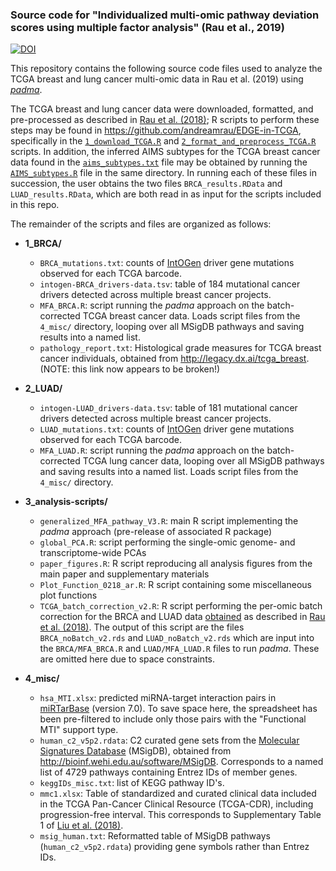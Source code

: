 
### Source code for "Individualized multi-omic pathway deviation scores  using multiple factor analysis" (Rau et al., 2019)

[![DOI](https://zenodo.org/badge/218746231.svg)](https://zenodo.org/badge/latestdoi/218746231)

This repository contains the following source code files used to analyze the TCGA breast and lung cancer multi-omic data in Rau et al. (2019) using [*padma*](https://github.com/andreamrau/padma).

The TCGA breast and lung cancer data were downloaded, formatted, and pre-processed as described in [Rau et al. (2018)](https://academic.oup.com/bioinformatics/article/35/1/62/5047764); R scripts to perform these steps may be found in https://github.com/andreamrau/EDGE-in-TCGA, specifically in the [`1_download_TCGA.R`](https://github.com/andreamrau/EDGE-in-TCGA/blob/master/1_download_TCGA.R) and [`2_format_and_preprocess_TCGA.R`](https://github.com/andreamrau/EDGE-in-TCGA/blob/master/2_format_and_preprocess_TCGA.R) scripts. In addition, the inferred AIMS subtypes for the TCGA breast cancer data found in the [`aims_subtypes.txt`](https://github.com/andreamrau/EDGE-in-TCGA/blob/master/aims_subtypes.txt) file may be obtained by running the [`AIMS_subtypes.R`](https://github.com/andreamrau/EDGE-in-TCGA/blob/master/AIMS_subtypes.R) file in the same directory. In running each of these files in succession, the user obtains the two files `BRCA_results.RData` and `LUAD_results.RData`, which are both read in as input for the scripts included in this repo.

The remainder of the scripts and files are organized as follows:


- **1_BRCA/**
  - `BRCA_mutations.txt`: counts of [IntOGen](https://www.intogen.org/search?cancer=BRCA) driver gene mutations observed for each TCGA barcode.
  - `intogen-BRCA_drivers-data.tsv`: table of 184 mutational cancer drivers detected across multiple breast cancer projects.
  - `MFA_BRCA.R`: script running the *padma* approach on the batch-corrected TCGA breast cancer data. Loads script files from the `4_misc/` directory, looping over all MSigDB pathways and saving results into a named list.
  - `pathology_report.txt`: Histological grade measures for TCGA breast cancer individuals, obtained from http://legacy.dx.ai/tcga_breast. (NOTE: this link now appears to be broken!)

- **2_LUAD/**
  - `intogen-LUAD_drivers-data.tsv`: table of 181 mutational cancer drivers detected across multiple breast cancer projects.
  - `LUAD_mutations.txt`: counts of [IntOGen](https://www.intogen.org/search?cancer=LUAD) driver gene mutations observed for each TCGA barcode.
  - `MFA_LUAD.R`: script running the *padma* approach on the batch-corrected TCGA lung cancer data, looping over all MSigDB pathways and saving results into a named list. Loads script files from the `4_misc/` directory.


- **3_analysis-scripts/**

  - `generalized_MFA_pathway_V3.R`: main R script implementing the *padma* approach (pre-release of associated R package)
  - `global_PCA.R`: script performing the single-omic genome- and transcriptome-wide PCAs
  - `paper_figures.R`: R script reproducing all analysis figures from the main paper and supplementary materials
  - `Plot_Function_0218_ar.R`: R script containing some miscellaneous plot functions
  - `TCGA_batch_correction_v2.R`: R script performing the per-omic batch correction for the BRCA and LUAD data [obtained](https://github.com/andreamrau/EDGE-in-TCGA) as described in [Rau et al. (2018)](https://academic.oup.com/bioinformatics/article/35/1/62/5047764). The output of this script are the files `BRCA_noBatch_v2.rds` and `LUAD_noBatch_v2.rds` which are input into the `BRCA/MFA_BRCA.R` and `LUAD/MFA_LUAD.R` files to run *padma*. These are omitted here due to space constraints.

- **4_misc/**

  - `hsa_MTI.xlsx`: predicted miRNA-target interaction pairs in [miRTarBase](http://mirtarbase.mbc.nctu.edu.tw/php/index.php) (version 7.0). To save space here, the spreadsheet has been pre-filtered to include only those pairs with the "Functional MTI" support type.
  - `human_c2_v5p2.rdata`: C2 curated gene sets from the [Molecular Signatures Database](http://www.broad.mit.edu/gsea/msigdb/index.jsp) (MSigDB), obtained from http://bioinf.wehi.edu.au/software/MSigDB. Corresponds to a named list of 4729 pathways containing Entrez IDs of member genes.
  - `keggIDs_misc.txt`: list of KEGG pathway ID's.
  - `mmc1.xlsx`: Table of standardized and curated clinical data included in the TCGA Pan-Cancer Clinical Resource (TCGA-CDR), including progression-free interval. This corresponds to Supplementary Table 1 of [Liu et al. (2018)](https://doi.org/10.1016/j.cell.2018.02.052).
  - `msig_human.txt`: Reformatted table of MSigDB pathways (`human_c2_v5p2.rdata`) providing gene symbols rather than Entrez IDs.
